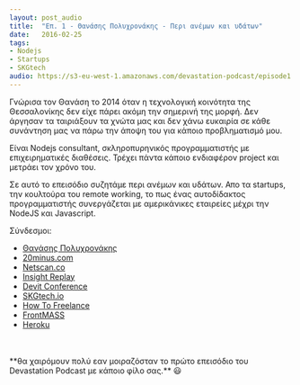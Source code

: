 ```yaml
---
layout: post_audio
title:  "Επ. 1 - Θανάσης Πολυχρονάκης - Περι ανέμων και υδάτων"
date:   2016-02-25
tags:
- Nodejs
- Startups
- SKGtech
audio: https://s3-eu-west-1.amazonaws.com/devastation-podcast/episode1.mp3
---
```


Γνώρισα τον Θανάση το 2014 όταν η τεχνολογική κοινότητα της Θεσσαλονίκης δεν
είχε πάρει ακόμη την σημερινή της μορφή. Δεν άργησαν τα ταιριάξουν τα χνώτα μας
και δεν χάνω ευκαιρία σε κάθε συνάντηση μας να πάρω την άποψη του για κάποιο
προβληματισμό μου.

Είναι Nodejs consultant, σκληροπυρηνικός προγραμματιστής με επιχειρηματικές
διαθέσεις. Τρέχει πάντα κάποιο ενδιαφέρον project και μετράει τον χρόνο του.

Σε αυτό το επεισόδιο συζητάμε περι ανέμων και υδάτων. Απο τα  startups, την
κουλτούρα του remote working, το πως ένας αυτοδίδακτος προγραμματιστής συνεργάζεται
με αμερικάνικες εταιρείες μέχρι την NodeJS και Javascript.

Σύνδεσμοι:

* [Θανάσης Πολυχρονάκης](http://thanpol.as)
* [20minus.com](http://20minus.com)
* [Netscan.co](https://netscan.co)
* [Insight Replay](http://insightreplay.com)
* [Devit Conference](http://devitconf.org)
* [SKGtech.io](http://skgtech.io)
* [How To Freelance](https://www.youtube.com/watch?v=vChly7JQiew)
* [FrontMASS](http://frontmass.org)
* [Heroku](http://heroku.com)

<br/>
<br/>
**θα χαιρόμουν πολύ εαν μοιραζόσταν το πρώτο επεισόδιο του Devastation Podcast με
κάποιο φίλο σας.** 😃
